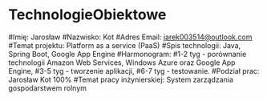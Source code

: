 # TechnologieObiektowe

#Imię: Jarosław
#Nazwisko: Kot
#Adres Email: jarek003514@outlook.com
#Temat projektu: Platform as a service (PaaS)
#Spis technologii: Java, Spring Boot, Google App Engine
#Harmonogram: 
#1-2 tyg - porównanie technologii Amazon Web Services, Windows Azure oraz Google App Engine,
#3-5 tyg - tworzenie aplikacji,
#6-7 tyg - testowanie.
#Podział prac: Jarosław Kot 100%
#Temat pracy inżynierskiej: System zarządzania gospodarstwem rolnym
